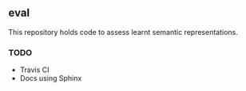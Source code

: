 ## eval

This repository holds code to assess learnt semantic representations.

### TODO
- Travis CI
- Docs using Sphinx
